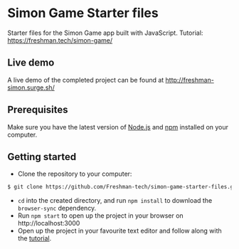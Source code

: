 # Simon Game Starter files

Starter files for the Simon Game app built with JavaScript. Tutorial:
https://freshman.tech/simon-game/

## Live demo

A live demo of the completed project can be found at
http://freshman-simon.surge.sh/

## Prerequisites

Make sure you have the latest version of
[Node.js](https://nodejs.org/en/download/) and
[npm](https://www.npmjs.com/get-npm) installed on your computer.

## Getting started

- Clone the repository to your computer:
```bash
$ git clone https://github.com/Freshman-tech/simon-game-starter-files.git
```
- `cd` into the created directory, and run `npm install` to download the
`browser-sync` dependency.
- Run `npm start` to open up the project in your browser on
http://localhost:3000
- Open up the project in your favourite text editor and follow along with the
[tutorial](https://freshman.tech/simon-game/).
